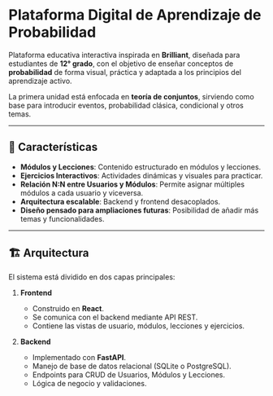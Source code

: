 # Plataforma Digital de Aprendizaje de Probabilidad

Plataforma educativa interactiva inspirada en **Brilliant**, diseñada para estudiantes de **12° grado**, con el objetivo de enseñar conceptos de **probabilidad** de forma visual, práctica y adaptada a los principios del aprendizaje activo.

La primera unidad está enfocada en **teoría de conjuntos**, sirviendo como base para introducir eventos, probabilidad clásica, condicional y otros temas.

---

## 📌 Características

- **Módulos y Lecciones**: Contenido estructurado en módulos y lecciones.
- **Ejercicios Interactivos**: Actividades dinámicas y visuales para practicar.
- **Relación N:N entre Usuarios y Módulos**: Permite asignar múltiples módulos a cada usuario y viceversa.
- **Arquitectura escalable**: Backend y frontend desacoplados.
- **Diseño pensado para ampliaciones futuras**: Posibilidad de añadir más temas y funcionalidades.

---

## 🏗 Arquitectura

El sistema está dividido en dos capas principales:

1. **Frontend**
   - Construido en **React**.
   - Se comunica con el backend mediante API REST.
   - Contiene las vistas de usuario, módulos, lecciones y ejercicios.

2. **Backend**
   - Implementado con **FastAPI**.
   - Manejo de base de datos relacional (SQLite o PostgreSQL).
   - Endpoints para CRUD de Usuarios, Módulos y Lecciones.
   - Lógica de negocio y validaciones.

